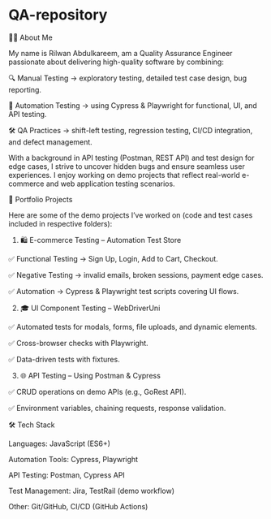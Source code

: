 # QA-repository
👨‍💻 About Me

My name is Rilwan Abdulkareem,  am a Quality Assurance Engineer passionate about delivering high-quality software by combining:

🔍 Manual Testing → exploratory testing, detailed test case design, bug reporting.

🤖 Automation Testing → using Cypress & Playwright for functional, UI, and API testing.

🛠 QA Practices → shift-left testing, regression testing, CI/CD integration, and defect management.

With a background in API testing (Postman, REST API) and test design for edge cases, I strive to uncover hidden bugs and ensure seamless user experiences.
I enjoy working on demo projects that reflect real-world e-commerce and web application testing scenarios.

📂 Portfolio Projects

Here are some of the demo projects I’ve worked on (code and test cases included in respective folders):

1. 🛍 E-commerce Testing – Automation Test Store

✅ Functional Testing → Sign Up, Login, Add to Cart, Checkout.

✅ Negative Testing → invalid emails, broken sessions, payment edge cases.

✅ Automation → Cypress & Playwright test scripts covering UI flows.

2. 🎓 UI Component Testing – WebDriverUni

✅ Automated tests for modals, forms, file uploads, and dynamic elements.

✅ Cross-browser checks with Playwright.

✅ Data-driven tests with fixtures.

3. 🌐 API Testing – Using Postman & Cypress

✅ CRUD operations on demo APIs (e.g., GoRest API).

✅ Environment variables, chaining requests, response validation.

🛠 Tech Stack

Languages: JavaScript (ES6+)

Automation Tools: Cypress, Playwright

API Testing: Postman, Cypress API

Test Management: Jira, TestRail (demo workflow)

Other: Git/GitHub, CI/CD (GitHub Actions)
